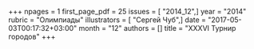 +++
npages = 1
first_page_pdf = 25
issues = [ "2014_12",]
year = "2014"
rubric = "Олимпиады"
illustrators = [ "Сергей Чуб",]
date = "2017-05-03T00:17:32+03:00"
month = "12"
authors = []
title = "XXXVI Турнир городов"
+++
